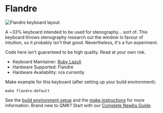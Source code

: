 # Flandre

![Flandre keyboard layout](https://pls.pet/u/Screenshot_20200801_192214.png)

A ~33% keyboard intended to be used for stenography... sort of.
This keyboard throws stenography research out the window in favour
of intuition, so it probably isn't that good. Nevertheless, it's
a fun experiment.

Code here isn't guaranteed to be high quality. Read at your own
risk.

* Keyboard Maintainer: [Ruby Lazuli](https://github.com/sparkpin)
* Hardware Supported: Flandre
* Hardware Availability: n/a currently

Make example for this keyboard (after setting up your build environment):

    make flandre:default

See the
[build environment setup](https://docs.qmk.fm/#/getting_started_build_tools)
and the [make instructions](https://docs.qmk.fm/#/getting_started_make_guide)
for more information. Brand new to QMK? Start with our
[Complete Newbs Guide](https://docs.qmk.fm/#/newbs).
